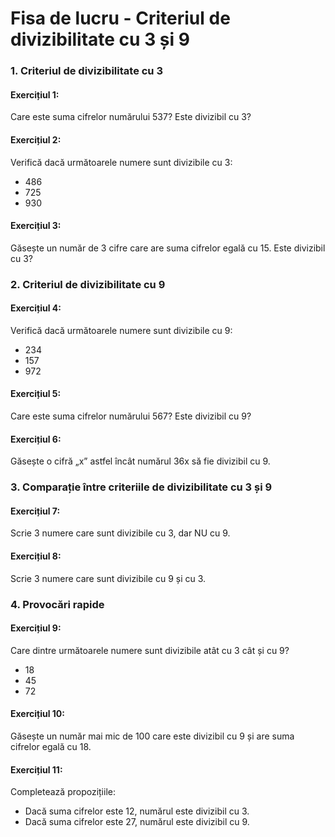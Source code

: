 # Fisa de lucru - Criteriul de divizibilitate cu 3 și 9

### 1. Criteriul de divizibilitate cu 3

#### **Exercițiul 1:**

Care este suma cifrelor numărului 537? Este divizibil cu 3?

#### **Exercițiul 2:**

Verifică dacă următoarele numere sunt divizibile cu 3:

- 486
- 725
- 930

#### **Exercițiul 3:**

Găsește un număr de 3 cifre care are suma cifrelor egală cu 15. Este divizibil cu 3?

### 2. Criteriul de divizibilitate cu 9

#### **Exercițiul 4:**

Verifică dacă următoarele numere sunt divizibile cu 9:

- 234
- 157
- 972

#### **Exercițiul 5:**

Care este suma cifrelor numărului 567? Este divizibil cu 9?

#### **Exercițiul 6:**

Găsește o cifră „x” astfel încât numărul 36x să fie divizibil cu 9.

### 3. Comparație între criteriile de divizibilitate cu 3 și 9

#### **Exercițiul 7:**

Scrie 3 numere care sunt divizibile cu 3, dar NU cu 9.

#### **Exercițiul 8:**

Scrie 3 numere care sunt divizibile cu 9 și cu 3.

### 4. Provocări rapide

#### **Exercițiul 9:**

Care dintre următoarele numere sunt divizibile atât cu 3 cât și cu 9?

- 18
- 45
- 72

#### **Exercițiul 10:**

Găsește un număr mai mic de 100 care este divizibil cu 9 și are suma cifrelor egală cu 18.

#### **Exercițiul 11:**

Completează propozițiile:

- Dacă suma cifrelor este 12, numărul este divizibil cu 3.
- Dacă suma cifrelor este 27, numărul este divizibil cu 9.